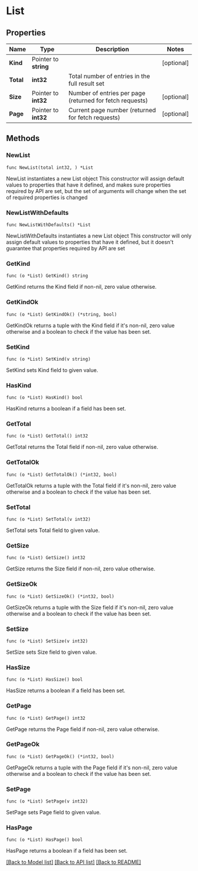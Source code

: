 # List

## Properties

Name | Type | Description | Notes
------------ | ------------- | ------------- | -------------
**Kind** | Pointer to **string** |  | [optional] 
**Total** | **int32** | Total number of entries in the full result set | 
**Size** | Pointer to **int32** | Number of entries per page (returned for fetch requests) | [optional] 
**Page** | Pointer to **int32** | Current page number (returned for fetch requests) | [optional] 

## Methods

### NewList

`func NewList(total int32, ) *List`

NewList instantiates a new List object
This constructor will assign default values to properties that have it defined,
and makes sure properties required by API are set, but the set of arguments
will change when the set of required properties is changed

### NewListWithDefaults

`func NewListWithDefaults() *List`

NewListWithDefaults instantiates a new List object
This constructor will only assign default values to properties that have it defined,
but it doesn't guarantee that properties required by API are set

### GetKind

`func (o *List) GetKind() string`

GetKind returns the Kind field if non-nil, zero value otherwise.

### GetKindOk

`func (o *List) GetKindOk() (*string, bool)`

GetKindOk returns a tuple with the Kind field if it's non-nil, zero value otherwise
and a boolean to check if the value has been set.

### SetKind

`func (o *List) SetKind(v string)`

SetKind sets Kind field to given value.

### HasKind

`func (o *List) HasKind() bool`

HasKind returns a boolean if a field has been set.

### GetTotal

`func (o *List) GetTotal() int32`

GetTotal returns the Total field if non-nil, zero value otherwise.

### GetTotalOk

`func (o *List) GetTotalOk() (*int32, bool)`

GetTotalOk returns a tuple with the Total field if it's non-nil, zero value otherwise
and a boolean to check if the value has been set.

### SetTotal

`func (o *List) SetTotal(v int32)`

SetTotal sets Total field to given value.


### GetSize

`func (o *List) GetSize() int32`

GetSize returns the Size field if non-nil, zero value otherwise.

### GetSizeOk

`func (o *List) GetSizeOk() (*int32, bool)`

GetSizeOk returns a tuple with the Size field if it's non-nil, zero value otherwise
and a boolean to check if the value has been set.

### SetSize

`func (o *List) SetSize(v int32)`

SetSize sets Size field to given value.

### HasSize

`func (o *List) HasSize() bool`

HasSize returns a boolean if a field has been set.

### GetPage

`func (o *List) GetPage() int32`

GetPage returns the Page field if non-nil, zero value otherwise.

### GetPageOk

`func (o *List) GetPageOk() (*int32, bool)`

GetPageOk returns a tuple with the Page field if it's non-nil, zero value otherwise
and a boolean to check if the value has been set.

### SetPage

`func (o *List) SetPage(v int32)`

SetPage sets Page field to given value.

### HasPage

`func (o *List) HasPage() bool`

HasPage returns a boolean if a field has been set.


[[Back to Model list]](../README.md#documentation-for-models) [[Back to API list]](../README.md#documentation-for-api-endpoints) [[Back to README]](../README.md)


